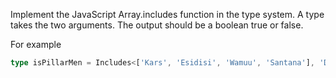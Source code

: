 <!--
 * @Descripttion: free
 * @version: 1.1
 * @Author: VLOU
 * @Date: 2022-05-22 23:01:13
 * @LastEditors: VLOU
 * @LastEditTime: 2022-05-22 23:01:14
-->
Implement the JavaScript Array.includes function in the type system. A type takes the two arguments. The output should be a boolean true or false.

For example

```ts
type isPillarMen = Includes<['Kars', 'Esidisi', 'Wamuu', 'Santana'], 'Dio'> // expected to be `false`